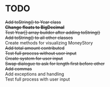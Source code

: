 # TODO
~~Add toString() to Year class~~  
~~**Change floats to BigDecimal**~~  
~~Test Year[] array builder after adding toString()~~  
~~Add toString() to all other classes~~  
Create methods for visualizing MoneyStory  
~~Add total amount contributed~~  
~~Test full process without user input~~  
~~Create system for user input~~  
~~Swap dialogue to ask for length first before other~~  
~~Add commas~~  
Add exceptions and handling  
Test full process with user input  

